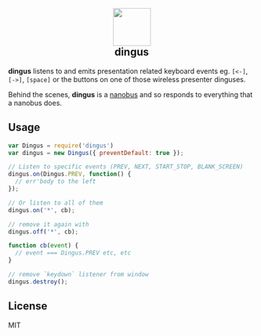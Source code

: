 <h2 align='center'><img src='https://s3.brnbw.com/r400-gallery-6FIvjLm7JI.png' width='77' /><br />dingus</h2>

**dingus** listens to and emits presentation related keyboard events eg. `[<-]`, `[->]`, `[space]` or the buttons on one of those wireless presenter dinguses.

Behind the scenes, **dingus** is a [nanobus](https://github.com/choojs/nanobus) and so responds to everything that a nanobus does.

## Usage

```js
var Dingus = require('dingus')
var dingus = new Dingus({ preventDefault: true });

// Listen to specific events (PREV, NEXT, START_STOP, BLANK_SCREEN)
dingus.on(Dingus.PREV, function() {
  // err'body to the left
});

// Or listen to all of them
dingus.on('*', cb);

// remove it again with
dingus.off('*', cb);

function cb(event) {
  // event === Dingus.PREV etc, etc
}

// remove `keydown` listener from window
dingus.destroy();
```

## License

MIT
